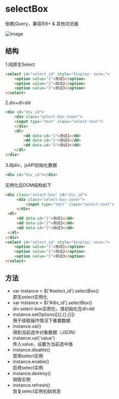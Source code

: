 # selectBox

依赖jQuery，兼容IE8+ & 其他浏览器

![image](https://raw.githubusercontent.com/weizhansheng/selectBox/master/select-box.png)


## 结构

1.纯原生Select

```html
<select id="select_id" style="display: none;">
    <option value="1">测试1</option>
    <option value="2">测试2</option>
    <option value="3">测试3</option>
</select>
```
 
 2.div+dl>dd
 
```html
<div id="div_id">
    <div class="select-box-inner">
    <input type="text" class="select-text">
    </div>
    <dl>
        <dd data-id="1">测试1</dd>
        <dd data-id="2">测试2</dd>
        <dd data-id="3">测试3</dd>
    </dl>
</div>
```
 
 3.纯div，jsAPI初始化数据
 
```html
<div id="div_id"></div>
```
 
 实例化后DOM结构如下
 
```html
<div class="select-box" id="div_id">
     <div class="select-box-inner">
         <input type="text" class="select-text">
     </div>
 <dl>
     <dd data-id="1">测试1</dd>
     <dd data-id="2">测试2</dd>
     <dd data-id="3">测试3</dd>
 </dl>
</div>
<select id="select_id" style="display: none;">
    <option value="1">测试1</option>
    <option value="2">测试2</option>
    <option value="3">测试3</option>
</select>
```

## 方法

* var instance = $('#select_id').selectBox()<br>  原生select实例化
* var instance = $('#div_id').selectBox()<br>  div.select-box实例化，值初始化在dl>dd
* instance.setOptions([{},{},{}])<br>  用于级联操作情况下重置数据
* instance.val()<br>  得到当前选中对象数据（JSON）
* instance.val('value')<br>  传入value，设置为当前选中值
* instance.disable()<br>  禁用select实例
* instance.enable()<br>  启用select实例
* instance.destroy()<br>  销毁实例
* instance.refresh()<br>  恢复select实例初始状态
